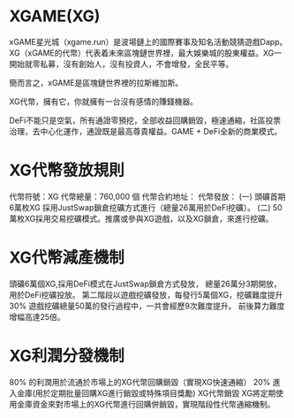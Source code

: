 # XGAME(XG)
xGAME星光城（xgame.run）是波場鏈上的國際賽事及知名活動競猜遊戲Dapp。XG（xGAME的代幣）代表着未來區塊鏈世界裡，最大娛樂城的股東權益。XG一開始就零私募，沒有創始人，沒有投資人，不會增發，全民平等。

簡而言之，xGAME是區塊鏈世界裡的拉斯維加斯。

XG代幣，擁有它，你就擁有一台沒有感情的賺錢機器。

DeFi不能只是空氣，所有通證零預挖，全部收益回購銷毀，極速通縮，社區投票治理，去中心化運作，通證既是最高尊貴權益。GAME + DeFi全新的商業模式。


# XG代幣發放規則
代幣符號：XG
代幣總量：760,000 個
代幣合約地址：
代幣發放：
(一) 頭礦首期6萬枚XG 採用JustSwap鎖倉挖礦方式進行（總量26萬用於DeFi挖礦）。
(二) 50萬枚XG採用交易挖礦模式。推廣或參與XG遊戲，以及XG鎖倉，來進行挖礦。


# XG代幣減產機制
頭礦6萬個XG,採用DeFi模式在JustSwap鎖倉方式發放，
總量26萬分3期開放，用於DeFi挖礦投放。
第二階段以遊戲挖礦發放，每發行5萬個XG，挖礦難度提升30%
遊戲挖礦總量50萬的發行過程中，一共會經歷9次難度提升。
前後算力難度增幅高達25倍。


# XG利潤分發機制
80% 的利潤用於流通於市場上的XG代幣回購銷毀（實現XG快速通縮）
20% 進入金庫(用於定期批量回購XG進行銷毀或特殊項目獎勵)
XG代幣銷毀
XG將定期使用金庫資金來對市場上的XG代幣進行回購併銷毀，實現階段性代幣通縮機制。
